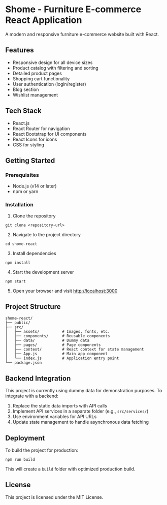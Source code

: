 # Shome - Furniture E-commerce React Application

A modern and responsive furniture e-commerce website built with React.

## Features

- Responsive design for all device sizes
- Product catalog with filtering and sorting
- Detailed product pages
- Shopping cart functionality
- User authentication (login/register)
- Blog section
- Wishlist management

## Tech Stack

- React.js
- React Router for navigation
- React Bootstrap for UI components
- React Icons for icons
- CSS for styling

## Getting Started

### Prerequisites

- Node.js (v14 or later)
- npm or yarn

### Installation

1. Clone the repository

```
git clone <repository-url>
```

2. Navigate to the project directory

```
cd shome-react
```

3. Install dependencies

```
npm install
```

4. Start the development server

```
npm start
```

5. Open your browser and visit [http://localhost:3000](http://localhost:3000)

## Project Structure

```
shome-react/
├── public/
├── src/
│   ├── assets/          # Images, fonts, etc.
│   ├── components/      # Reusable components
│   ├── data/            # Dummy data
│   ├── pages/           # Page components
│   ├── context/         # React context for state management
│   ├── App.js           # Main app component
│   └── index.js         # Application entry point
└── package.json
```

## Backend Integration

This project is currently using dummy data for demonstration purposes. To integrate with a backend:

1. Replace the static data imports with API calls
2. Implement API services in a separate folder (e.g., `src/services/`)
3. Use environment variables for API URLs
4. Update state management to handle asynchronous data fetching

## Deployment

To build the project for production:

```
npm run build
```

This will create a `build` folder with optimized production build.

## License

This project is licensed under the MIT License.
